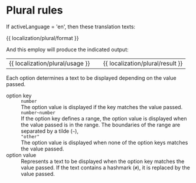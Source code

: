 <!-- ======================================================================
--- Search engine
title:          Plural rules
keywords:       Plural rules
description:    Plural rules of ng-translation.
--- Menu system
order:          70
text:           Plural rules
hidden:         false
umbel:          false
--- Page properties
id:             
document:       
layout:         layout-2-left
$-left:         #side-menu
searchable:     true
--- Side menu
side-menu-root:     /documentation
side-menu-header:   Documentation
side-menu-top:      Installation
side-menu-depth:    2
======================================================================= -->

# Plural rules

If activeLanguage = 'en', then these translation texts:

{{ localization/plural/format }}

And this employ will produce the indicated output:

<table class="splitted">
  <tr>
    <td>{{ localization/plural/usage }}</td>
    <td>&nbsp;</td>
    <td>{{ localization/plural/result }}</td>
  </tr>
</table>

Each option determines a text to be displayed depending on the value passed.

<dl>
  <dt>option key</dt>
  <dd>
    <div class="pull-left"><code>number</code></div>
    <div>
      The option value is displayed if the key matches the value passed.
    </div>
    <div class="pull-left"><code>number~number</code></div>
    <div>
      If the option key defines a range, the option value is displayed when
      the value passed is in the range. The boundaries  of the range are separated
      by a tilde (<code>~</code>),
    </div>
    <div class="pull-left"><code>"other"</code></div>
    <div>
      The option value is displayed when none of the option keys matches
      the value passed.
    </div>
  </dd>
  <dt>option value</dt>
  <dd>
    Represents a text to be displayed when the option key matches the value passed.
    If the text contains a hashmark (<code>#</code>), it is replaced by the value passed.
  </dd>
</dl>
